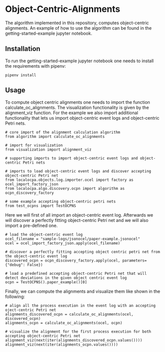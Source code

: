 # Object-Centric-Alignments

The algorithm implemented in this repository, computes object-centric alignments.
An example of how to use the algorithm can be found in the getting-started-example jupyter notebook.

## Installation

To run the getting-started-example jupyter notebook one needs to install the requirements with pipenv:

```
pipenv install
```

## Usage

To compute object centric alignments one needs to import the function calculate_oc_alignments.
The visualization functionality is given by the alignment_viz function.
For the example we also import additional functionality that lets us import object-centric event logs and object-centric Petri nets.

```
# core import of the alignment calculation algorithm
from algorithm import calculate_oc_alignments

# import for visualization
from visualization import alignment_viz

# supporting imports to import object-centric event logs and object-centric Petri nets

# imports to load object-centric event logs and discover accepting object-centric Petri net
from localocpa.objects.log.importer.ocel import factory as ocel_import_factory_json
from localocpa.algo.discovery.ocpn import algorithm as ocpn_discovery_factory

# some example accepting object-centric petri nets
from test_ocpns import TestOCPNS
```

Here we will first of all import an object-centric event log.
Afterwards we will discover a perfectly fitting object-centric Petri net and we will also import a pre-defined one.

```
# load the object-centric event log
ocel_filename = "sample-logs/jsonocel/paper-example.jsonocel"
ocel = ocel_import_factory_json.apply(ocel_filename)

# discover a perfectly fitting accepting object centric petri net from the object-centric event log
discovered_ocpn = ocpn_discovery_factory.apply(ocel, parameters={"debug": False})

# load a predefined accepting object-centric Petri net that will detect deviations in the given object centric event log
ocpn = TestOCPNS().paper_example()[0]
```

Finally, we can compute the alignments and visualize them like shown in the following:

```
# align all the process execution in the event log with an accepting oject-centric Petri net
alignments_discovered_ocpn = calculate_oc_alignments(ocel, discovered_ocpn)
alignments_ocpn = calculate_oc_alignments(ocel, ocpn)

# visualize the alignment for the first process execution for both accepting object-centric Petri net
alignment_viz(next(iter(alignments_discovered_ocpn.values())))
alignment_viz(next(iter(alignments_ocpn.values())))
```